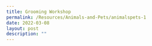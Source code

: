 ```yaml
---
title: Grooming Workshop
permalink: /Resources/Animals-and-Pets/animalspets-1
date: 2022-03-08
layout: post
description: ""
---
```


